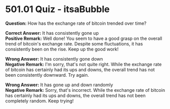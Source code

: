 # 501.01 Quiz - itsaBubble

**Question:** How has the exchange rate of bitcoin trended over time?

**Correct Answer:** It has consistently gone up\
**Positive Remark:** Well done! You seem to have a good grasp on the overall trend of bitcoin's exchange rate. Despite some fluctuations, it has consistently been on the rise. Keep up the good work!

**Wrong Answer:** It has consistently gone down\
**Negative Remark:** I'm sorry, that's not quite right. While the exchange rate of bitcoin has certainly had its ups and downs, the overall trend has not been consistently downward. Try again.

**Wrong Answer:** It has gone up and down randomly\
**Negative Remark:** Sorry, that's incorrect. While the exchange rate of bitcoin has certainly had its ups and downs, the overall trend has not been completely random. Keep trying!
